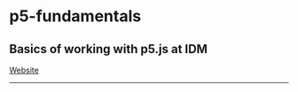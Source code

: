 # p5-fundamentals
## Basics of working with p5.js at IDM

[Website](https://idmnyu.github.io/p5-fundamentals/)

---
